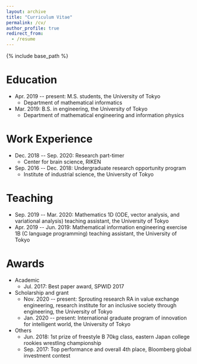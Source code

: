 ```yaml
---
layout: archive
title: "Curriculum Vitae"
permalink: /cv/
author_profile: true
redirect_from:
  - /resume
---
```


{% include base_path %}

Education
======
* Apr. 2019 -- present: M.S. students, the University of Tokyo
  * Department of mathematical informatics
* Mar. 2019: B.S. in engineering, the University of Tokyo
  * Department of mathematical engineering and information physics
  
<!-- * Apr. 2021 -- present: Ph.D candidate, the Univeristy of Tokyo
      * Department of mathematical informatics -->

Work Experience
======
* Dec. 2018 -- Sep. 2020: Research part-timer
  * Center for brain science, RIKEN
* Sep. 2016 -- Dec. 2018: Undergraduate research opportunity program
  * Institute of industrial science, the University of Tokyo
  
Teaching
======
* Sep. 2019 -- Mar. 2020: Mathematics 1D (ODE, vector analysis, and variational analysis) teaching assistant, the University of Tokyo
* Apr. 2019 -- Jun. 2019: Mathematical information engineering exercise 1B (C language programming) teaching assistant, the University of Tokyo

Awards
======
- Academic
  - Jul. 2017: Best paper award, SPWID 2017
- Scholarship and grant
  <!-- - Apr. 2021 -- present: Research fellowship for young scientists (DC1), Japan society for the promotion of science -->
  - Nov. 2020 -- present: Sprouting research RA in value exchange engineering, research institute for an inclusive society through engineering, the University of Tokyo
  - Jan. 2020 -- present: International graduate program of innovation for intelligent world, the University of Tokyo
- Others
  - Jun. 2018: 1st prize of freestyle B 70kg class, eastern Japan college rookies wrestling championship
  - Sep. 2017: Top performance and overall 4th place, Bloomberg global investment contest
